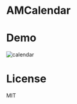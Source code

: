 # AMCalendar

# Demo
![calendar](https://user-images.githubusercontent.com/34936885/34912087-a163b070-f91a-11e7-818f-1584ce3c00c2.gif)

# License
MIT

